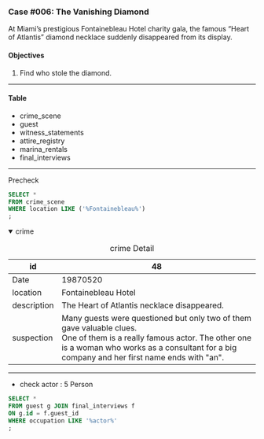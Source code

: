 ### Case #006: The Vanishing Diamond
At Miami’s prestigious Fontainebleau Hotel charity gala, the famous “Heart of Atlantis” diamond necklace suddenly disappeared from its display.
  
#### Objectives
1. Find who stole the diamond.
---
#### Table
* crime_scene
* guest
* witness_statements
* attire_registry
* marina_rentals
* final_interviews
---
Precheck
```SQL
SELECT *
FROM crime_scene
WHERE location LIKE ('%Fontainebleau%')
;
```

<details open><summary> crime </summary>

  
<table>
  <caption> crime Detail </caption>
  <thead>
    <tr>
      <th>id</th> <th>48</th>
    </tr>
  </thead>
    <tr>
    <td> Date </td> <td>19870520</td>
  </tr>
  <tr>
    <td> location </td> <td>Fontainebleau Hotel</td>
  </tr>
  <tr>
    <td> description </td> <td>The Heart of Atlantis necklace disappeared. </td>
  </tr>
    <tr>
    <td> suspection </td> <td>Many guests were questioned but only two of them gave valuable clues. </br> One of them is a really famous actor. The other one is a woman who works as a consultant for a big company and her first name ends with "an".</td>
  </tr>
</table>
</details>

---
* check actor : 5 Person
```sql
SELECT *
FROM guest g JOIN final_interviews f
ON g.id = f.guest_id
WHERE occupation LIKE '%actor%'
;
```
